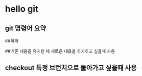 # hello git

## git 명령어 요약


##하하 

##기존 내용을 유지한 채 새로운 내용을 추가하고 싶을때 사용
## checkout 특정 브런치으로 돌아가고 싶을때 사용

